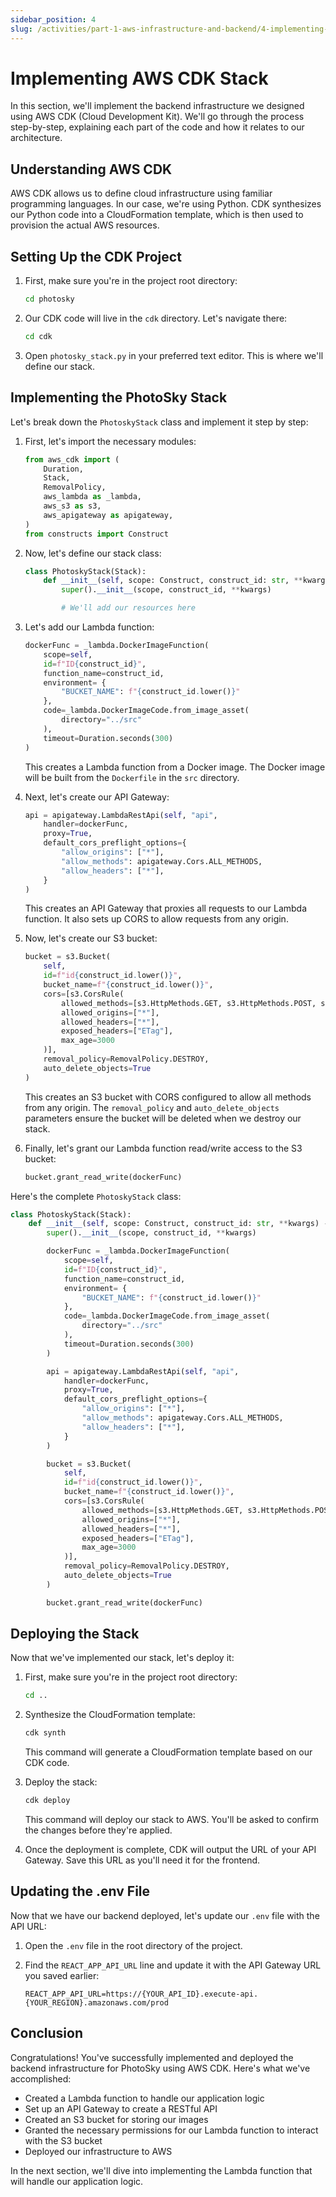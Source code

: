 ```yaml
---
sidebar_position: 4
slug: /activities/part-1-aws-infrastructure-and-backend/4-implementing-aws-cdk-stack
---
```


# Implementing AWS CDK Stack

In this section, we'll implement the backend infrastructure we designed using AWS CDK (Cloud Development Kit). We'll go through the process step-by-step, explaining each part of the code and how it relates to our architecture.

## Understanding AWS CDK

AWS CDK allows us to define cloud infrastructure using familiar programming languages. In our case, we're using Python. CDK synthesizes our Python code into a CloudFormation template, which is then used to provision the actual AWS resources.

## Setting Up the CDK Project

1. First, make sure you're in the project root directory:

   ```bash
   cd photosky
   ```

2. Our CDK code will live in the `cdk` directory. Let's navigate there:

   ```bash
   cd cdk
   ```

3. Open `photosky_stack.py` in your preferred text editor. This is where we'll define our stack.

## Implementing the PhotoSky Stack

Let's break down the `PhotoskyStack` class and implement it step by step:

1. First, let's import the necessary modules:

   ```python
   from aws_cdk import (
       Duration,
       Stack,
       RemovalPolicy,
       aws_lambda as _lambda,
       aws_s3 as s3,
       aws_apigateway as apigateway,
   )
   from constructs import Construct
   ```

2. Now, let's define our stack class:

   ```python
   class PhotoskyStack(Stack):
       def __init__(self, scope: Construct, construct_id: str, **kwargs) -> None:
           super().__init__(scope, construct_id, **kwargs)

           # We'll add our resources here
   ```

3. Let's add our Lambda function:

   ```python
   dockerFunc = _lambda.DockerImageFunction(
       scope=self,
       id=f"ID{construct_id}",
       function_name=construct_id,
       environment= {
           "BUCKET_NAME": f"{construct_id.lower()}"
       },            
       code=_lambda.DockerImageCode.from_image_asset(
           directory="../src"
       ),
       timeout=Duration.seconds(300)
   )
   ```

   This creates a Lambda function from a Docker image. The Docker image will be built from the `Dockerfile` in the `src` directory.

4. Next, let's create our API Gateway:

   ```python
   api = apigateway.LambdaRestApi(self, "api",
       handler=dockerFunc,
       proxy=True,
       default_cors_preflight_options={
           "allow_origins": ["*"],
           "allow_methods": apigateway.Cors.ALL_METHODS,
           "allow_headers": ["*"],
       }
   )
   ```

   This creates an API Gateway that proxies all requests to our Lambda function. It also sets up CORS to allow requests from any origin.

5. Now, let's create our S3 bucket:

   ```python
   bucket = s3.Bucket(
       self, 
       id=f"id{construct_id.lower()}", 
       bucket_name=f"{construct_id.lower()}",
       cors=[s3.CorsRule(
           allowed_methods=[s3.HttpMethods.GET, s3.HttpMethods.POST, s3.HttpMethods.PUT, s3.HttpMethods.DELETE],
           allowed_origins=["*"],
           allowed_headers=["*"],
           exposed_headers=["ETag"],
           max_age=3000
       )],
       removal_policy=RemovalPolicy.DESTROY,
       auto_delete_objects=True
   )
   ```

   This creates an S3 bucket with CORS configured to allow all methods from any origin. The `removal_policy` and `auto_delete_objects` parameters ensure the bucket will be deleted when we destroy our stack.

6. Finally, let's grant our Lambda function read/write access to the S3 bucket:

   ```python
   bucket.grant_read_write(dockerFunc)
   ```

Here's the complete `PhotoskyStack` class:

```python
class PhotoskyStack(Stack):
    def __init__(self, scope: Construct, construct_id: str, **kwargs) -> None:
        super().__init__(scope, construct_id, **kwargs)

        dockerFunc = _lambda.DockerImageFunction(
            scope=self,
            id=f"ID{construct_id}",
            function_name=construct_id,
            environment= {
                "BUCKET_NAME": f"{construct_id.lower()}"
            },            
            code=_lambda.DockerImageCode.from_image_asset(
                directory="../src"
            ),
            timeout=Duration.seconds(300)
        )

        api = apigateway.LambdaRestApi(self, "api",
            handler=dockerFunc,
            proxy=True,
            default_cors_preflight_options={
                "allow_origins": ["*"],
                "allow_methods": apigateway.Cors.ALL_METHODS,
                "allow_headers": ["*"],
            }
        )

        bucket = s3.Bucket(
            self, 
            id=f"id{construct_id.lower()}", 
            bucket_name=f"{construct_id.lower()}",
            cors=[s3.CorsRule(
                allowed_methods=[s3.HttpMethods.GET, s3.HttpMethods.POST, s3.HttpMethods.PUT, s3.HttpMethods.DELETE],
                allowed_origins=["*"],
                allowed_headers=["*"],
                exposed_headers=["ETag"],
                max_age=3000
            )],
            removal_policy=RemovalPolicy.DESTROY,
            auto_delete_objects=True
        )

        bucket.grant_read_write(dockerFunc)
```

## Deploying the Stack

Now that we've implemented our stack, let's deploy it:

1. First, make sure you're in the project root directory:

   ```bash
   cd ..
   ```

2. Synthesize the CloudFormation template:

   ```bash
   cdk synth
   ```

   This command will generate a CloudFormation template based on our CDK code.

3. Deploy the stack:

   ```bash
   cdk deploy
   ```

   This command will deploy our stack to AWS. You'll be asked to confirm the changes before they're applied.

4. Once the deployment is complete, CDK will output the URL of your API Gateway. Save this URL as you'll need it for the frontend.

## Updating the .env File

Now that we have our backend deployed, let's update our `.env` file with the API URL:

1. Open the `.env` file in the root directory of the project.

2. Find the `REACT_APP_API_URL` line and update it with the API Gateway URL you saved earlier:

   ```
   REACT_APP_API_URL=https://{YOUR_API_ID}.execute-api.{YOUR_REGION}.amazonaws.com/prod
   ```

## Conclusion

Congratulations! You've successfully implemented and deployed the backend infrastructure for PhotoSky using AWS CDK. Here's what we've accomplished:

- Created a Lambda function to handle our application logic
- Set up an API Gateway to create a RESTful API
- Created an S3 bucket for storing our images
- Granted the necessary permissions for our Lambda function to interact with the S3 bucket
- Deployed our infrastructure to AWS

In the next section, we'll dive into implementing the Lambda function that will handle our application logic.